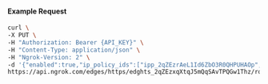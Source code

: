 <!-- Code generated for API Clients. DO NOT EDIT. -->

#### Example Request

```bash
curl \
-X PUT \
-H "Authorization: Bearer {API_KEY}" \
-H "Content-Type: application/json" \
-H "Ngrok-Version: 2" \
-d '{"enabled":true,"ip_policy_ids":["ipp_2qZEzrAeL1Id6ZbO3R0QHPUHAOp","ipp_2qZEztMoh3B2ihElGUZvpm46MCL"]}' \
https://api.ngrok.com/edges/https/edghts_2qZEzxqXtqJ5mQqSAvTPQGw1Thz/routes/edghtsrt_2qZEztxEMo6ZIaEUpfoAUxNKtVB/ip_restriction
```
